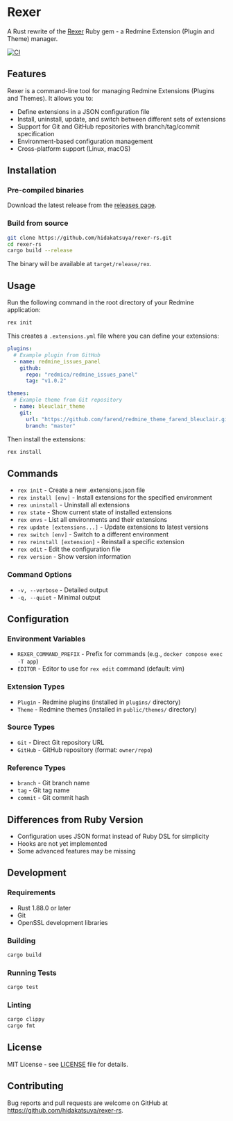 # Rexer

A Rust rewrite of the [Rexer](https://github.com/hidakatsuya/rexer) Ruby gem - a Redmine Extension (Plugin and Theme) manager.

[![CI](https://github.com/hidakatsuya/rexer-rs/actions/workflows/ci.yml/badge.svg)](https://github.com/hidakatsuya/rexer-rs/actions/workflows/ci.yml)

## Features

Rexer is a command-line tool for managing Redmine Extensions (Plugins and Themes). It allows you to:

- Define extensions in a JSON configuration file
- Install, uninstall, update, and switch between different sets of extensions
- Support for Git and GitHub repositories with branch/tag/commit specification
- Environment-based configuration management
- Cross-platform support (Linux, macOS)

## Installation

### Pre-compiled binaries

Download the latest release from the [releases page](https://github.com/hidakatsuya/rexer-rs/releases).

### Build from source

```bash
git clone https://github.com/hidakatsuya/rexer-rs.git
cd rexer-rs
cargo build --release
```

The binary will be available at `target/release/rex`.

## Usage

Run the following command in the root directory of your Redmine application:

```bash
rex init
```

This creates a `.extensions.yml` file where you can define your extensions:

```yaml
plugins:
  # Example plugin from GitHub
  - name: redmine_issues_panel
    github:
      repo: "redmica/redmine_issues_panel"
      tag: "v1.0.2"

themes:
  # Example theme from Git repository  
  - name: bleuclair_theme
    git:
      url: "https://github.com/farend/redmine_theme_farend_bleuclair.git"
      branch: "master"
```

Then install the extensions:

```bash
rex install
```

## Commands

- `rex init` - Create a new .extensions.json file
- `rex install [env]` - Install extensions for the specified environment
- `rex uninstall` - Uninstall all extensions
- `rex state` - Show current state of installed extensions
- `rex envs` - List all environments and their extensions
- `rex update [extensions...]` - Update extensions to latest versions
- `rex switch [env]` - Switch to a different environment
- `rex reinstall [extension]` - Reinstall a specific extension
- `rex edit` - Edit the configuration file
- `rex version` - Show version information

### Command Options

- `-v, --verbose` - Detailed output
- `-q, --quiet` - Minimal output

## Configuration

### Environment Variables

- `REXER_COMMAND_PREFIX` - Prefix for commands (e.g., `docker compose exec -T app`)
- `EDITOR` - Editor to use for `rex edit` command (default: vim)

### Extension Types

- `Plugin` - Redmine plugins (installed in `plugins/` directory)
- `Theme` - Redmine themes (installed in `public/themes/` directory)

### Source Types

- `Git` - Direct Git repository URL
- `GitHub` - GitHub repository (format: `owner/repo`)

### Reference Types

- `branch` - Git branch name
- `tag` - Git tag name  
- `commit` - Git commit hash

## Differences from Ruby Version

- Configuration uses JSON format instead of Ruby DSL for simplicity
- Hooks are not yet implemented
- Some advanced features may be missing

## Development

### Requirements

- Rust 1.88.0 or later
- Git
- OpenSSL development libraries

### Building

```bash
cargo build
```

### Running Tests

```bash
cargo test
```

### Linting

```bash
cargo clippy
cargo fmt
```

## License

MIT License - see [LICENSE](LICENSE) file for details.

## Contributing

Bug reports and pull requests are welcome on GitHub at https://github.com/hidakatsuya/rexer-rs.

